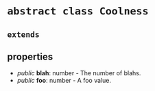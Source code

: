 # `abstract class Coolness`

## `extends `

## properties

- _public_ **blah**: number - The number of blahs.
- _public_ **foo**: number - A foo value.
